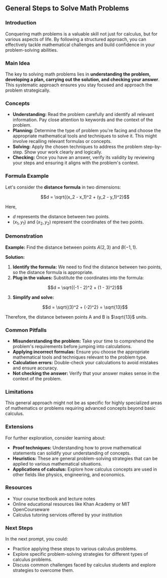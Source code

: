 ## General Steps to Solve Math Problems

### Introduction

Conquering math problems is a valuable skill not just for calculus, but for various aspects of life. By following a structured approach, you can effectively tackle mathematical challenges and build confidence in your problem-solving abilities.

### Main Idea

The key to solving math problems lies in **understanding the problem, developing a plan, carrying out the solution, and checking your answer**. This systematic approach ensures you stay focused and approach the problem strategically.

### Concepts

* **Understanding:** Read the problem carefully and identify all relevant information. Pay close attention to keywords and the context of the problem.
* **Planning:** Determine the type of problem you're facing and choose the appropriate mathematical tools and techniques to solve it. This might involve recalling relevant formulas or concepts.
* **Solving:** Apply the chosen techniques to address the problem step-by-step. Show your work clearly and logically.
* **Checking:** Once you have an answer, verify its validity by reviewing your steps and ensuring it aligns with the problem's context.

### Formula Example

Let's consider the **distance formula** in two dimensions:

$$d = \sqrt{(x_2 - x_1)^2 + (y_2 - y_1)^2}$$

Here,

* $d$ represents the distance between two points.
* $(x_1, y_1)$ and $(x_2, y_2)$ represent the coordinates of the two points.

### Demonstration

**Example:** Find the distance between points $A(2, 3)$ and $B(-1, 1)$.

**Solution:**

1. **Identify the formula:** We need to find the distance between two points, so the distance formula is appropriate.
2. **Plug in the values:** Substitute the coordinates into the formula:

$$d = \sqrt{(-1 - 2)^2 + (1 - 3)^2}$$

3. **Simplify and solve:**

$$d = \sqrt{(3)^2 + (-2)^2} = \sqrt{13}$$

Therefore, the distance between points A and B is $\sqrt{13}$ units.

### Common Pitfalls

* **Misunderstanding the problem:** Take your time to comprehend the problem's requirements before jumping into calculations.
* **Applying incorrect formulas:** Ensure you choose the appropriate mathematical tools and techniques relevant to the problem type.
* **Calculation errors:** Double-check your calculations to avoid mistakes and ensure accuracy.
* **Not checking the answer:** Verify that your answer makes sense in the context of the problem.

### Limitations

This general approach might not be as specific for highly specialized areas of mathematics or problems requiring advanced concepts beyond basic calculus.

### Extensions

For further exploration, consider learning about:

* **Proof techniques:** Understanding how to prove mathematical statements can solidify your understanding of concepts.
* **Heuristics:** These are general problem-solving strategies that can be applied to various mathematical situations.
* **Applications of calculus:** Explore how calculus concepts are used in other fields like physics, engineering, and economics.

### Resources

* Your course textbook and lecture notes
* Online educational resources like Khan Academy or MIT OpenCourseware
* Calculus tutoring services offered by your institution

### Next Steps

In the next prompt, you could:

* Practice applying these steps to various calculus problems.
* Explore specific problem-solving strategies for different types of calculus problems.
* Discuss common challenges faced by calculus students and explore strategies to overcome them.
